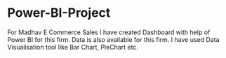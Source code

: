 # Power-BI-Project
For Madhav E Commerce Sales I have created Dashboard with help of Power BI for this firm. Data is also available for this firm. I have used Data Visualisation tool like Bar Chart, PieChart etc. 
